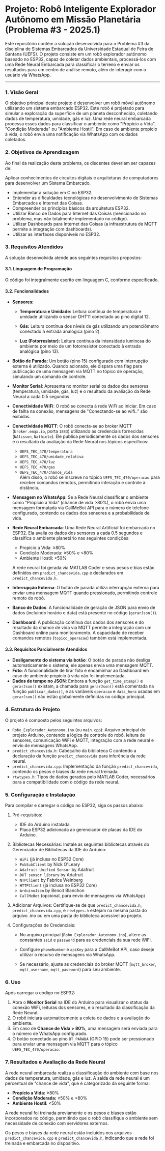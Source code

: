 # Projeto: Robô Inteligente Explorador Autônomo em Missão Planetária (Problema #3 - 2025.1)

Este repositório contém a solução desenvolvida para o Problema #3 da disciplina de Sistemas Embarcados da Universidade Estadual de Feira de Santana (UEFS). O projeto consiste em um robô explorador autônomo baseado no ESP32, capaz de coletar dados ambientais, processá-los com uma Rede Neural Embarcada para classificar o terreno e enviar os resultados para um centro de análise remoto, além de interagir com o usuário via WhatsApp. 

---

### 1. Visão Geral
O objetivo principal deste projeto é desenvolver um robô móvel autônomo utilizando um sistema embarcado ESP32. Este robô é projetado para simular a exploração da superfície de um planeta desconhecido, coletando dados de temperatura, umidade, gás e luz. Uma rede neural embarcada processa esses dados para classificar o ambiente como "Propício a Vida", "Condição Moderada" ou "Ambiente Hostil". Em caso de ambiente propício à vida, o robô envia uma notificação via WhatsApp com os dados coletados. 



### 2. Objetivos de Aprendizagem
Ao final da realização deste problema, os discentes deveriam ser capazes de: 

Aplicar conhecimentos de circuitos digitais e arquiteturas de computadores para desenvolver um Sistema Embarcado. 
* Implementar a solução em C no ESP32. 
* Entender as dificuldades tecnológicas no desenvolvimento de Sistemas Embarcados e Internet das Coisas. 
* Compreender os princípios básicos da arquitetura ESP32. 
* Utilizar Banco de Dados para Internet das Coisas (mencionado no problema, mas não totalmente implementado no código). 
* Utilizar Dashboards para Internet das Coisas (a infraestrutura de MQTT permite a integração com dashboards). 
* Utilizar as interfaces disponíveis no ESP32.

### 3. Requisitos Atendidos
A solução desenvolvida atende aos seguintes requisitos propostos:

#### 3.1. Linguagem de Programação
O código foi integralmente escrito em linguagem C, conforme especificado.

#### 3.2. Funcionalidades
* **Sensores**:

    * **Temperatura e Umidade:** Leitura contínua de temperatura e umidade utilizando o sensor DHT11 conectado ao pino digital 12.

    * **Gás:** Leitura contínua dos níveis de gás utilizando um potenciômetro conectado à entrada analógica (pino 2).

    * **Luz (Fotorresistor):** Leitura contínua da intensidade luminosa do ambiente por meio de um fotorresistor conectado à entrada analógica (pino 13).

* **Botão de Parada**: Um botão (pino 15) configurado com interrupção externa é utilizado. Quando acionado, ele dispara uma flag para publicação de uma mensagem via MQTT no tópico de operação, simulando um comando de controle. 

* **Monitor Serial**: Apresenta no monitor serial os dados dos sensores (temperatura, umidade, gás, luz) e o resultado da avaliação da Rede Neural a cada 0.5 segundos. 

* **Conectividade WiFi**: O robô se conecta à rede WiFi ao iniciar. Em caso de falha na conexão, mensagens de "Conectando-se ao wifi.." são exibidas.
* **Conectividade MQTT**: O robô conecta-se ao broker MQTT (`broker.emqx.io`, porta `1883`) utilizando as credenciais fornecidas (`NAlisson`, `Nathiele`). Ele publica periodicamente os dados dos sensores e o resultado da avaliação da Rede Neural nos tópicos específicos:  
    * `UEFS_TEC_470/temperatura`  
    * `UEFS_TEC_470/umidade_relativa`  
    * `UEFS_TEC_470/luz`  
    * `UEFS_TEC_470/gas`  
    * `UEFS_TEC_470/chance_vida`  
Além disso, o robô se inscreve no tópico `UEFS_TEC_470/operacao` para receber comandos remotos, permitindo interação e controle à distância.

* **Mensagem no WhatsApp**: Se a Rede Neural classificar o ambiente como "Propício a Vida" (chance de vida >80%), o robô envia uma mensagem formatada via CallMeBot API para o número de telefone configurado, contendo os dados dos sensores e a probabilidade de vida.

* **Rede Neural Embarcada**: Uma Rede Neural Artificial foi embarcada no ESP32. Ela avalia os dados dos sensores a cada 0.5 segundos e classifica o ambiente planetário nas seguintes condições: 
  * Propício a Vida: ≥80% 
  * Condição Moderada: ≥50% e <80% 
  * Ambiente Hostil: <50%  

  A rede neural foi gerada via MATLAB Coder e seus pesos e bias estão definidos em `predict_chancevida.cpp` e declarados em `predict_chancevida.h`.

* **Interrupção Externa**: O botão de parada utiliza interrupção externa para enviar uma mensagem MQTT quando pressionado, permitindo controle remoto do robô.

* **Banco de Dados**: A funcionalidade de geração de JSON para envio de dados (incluindo horário e data) está presente no código (`gerarJson()`).

* **Dashboard**: A publicação contínua dos dados dos sensores e do resultado da chance de vida via MQTT permite a integração com um Dashboard online para monitoramento. A capacidade de receber comandos remotos (`topico_operacao`) também está implementada.

#### 3.3. Requisitos Parcialmente Atendidos

* **Desligamento do sistema via botão**: O botão de parada não desliga automaticamente o sistema; ele apenas envia uma mensagem MQTT.
* **Foto**: A funcionalidade de tirar foto e encaminhar ao Dashboard em caso de ambiente propício à vida não foi implementada.
* **Dados de tempo no JSON**: Embora a função `get_time_stamp()` e `gerarJson()` existam, a chamada para `gerarJson()` está comentada na função `publicar_dados()`, e as variáveis `operacao` e `data_hora` usadas em `gerarJson()` não estão globalmente definidas no código principal.

### 4. Estrutura do Projeto
O projeto é composto pelos seguintes arquivos:

* `Robo_Explorador_Autonomo.ino` (ou `main.cpp`): Arquivo principal do projeto Arduino, contendo a lógica de controle do robô, leitura de sensores, comunicação WiFi e MQTT, integração com a rede neural e envio de mensagens WhatsApp.
* `predict_chancevida.h`: Cabeçalho da biblioteca C contendo a declaração da função `predict_chancevida` para inferência da rede neural.
* `predict_chancevida.cpp`: Implementação da função `predict_chancevida`, contendo os pesos e biases da rede neural treinada.
* `rtwtypes.h`: Tipos de dados gerados pelo MATLAB Coder, necessários para a compatibilidade com o código da rede neural.

### 5. Configuração e Instalação
Para compilar e carregar o código no ESP32, siga os passos abaixo:

1. Pré-requisitos:

    * IDE do Arduino instalada.
    * Placa ESP32 adicionada ao gerenciador de placas da IDE do Arduino.

2. Bibliotecas Necessárias: Instale as seguintes bibliotecas através do Gerenciador de Bibliotecas da IDE do Arduino:

    * `WiFi` (já inclusa no ESP32 Core)
    * `PubSubClient` by Nick O'Leary
    * `Adafruit Unified Sensor` by Adafruit
    * `DHT sensor library` by Adafruit
    * `NTPClient` by Fabrice Weinberg
    * `HTTPClient` (já inclusa no ESP32 Core)
    * `ArduinoJson` by Benoit Blanchon
    * `CallMeBot` (opcional, para envio de mensagens via WhatsApp)

3. Adicionar Arquivos: Certifique-se de que `predict_chancevida.h`, `predict_chancevida.cpp`, e `rtwtypes.h` estejam na mesma pasta do arquivo .ino ou em uma pasta de biblioteca acessível ao projeto.

4. Configurações de Credenciais:

    * No arquivo principal (`Robo_Explorador_Autonomo.ino`), altere as constantes `ssid` e `password` para as credenciais da sua rede WiFi.

    * Configure `phoneNumber` e `apiKey` para a CallMeBot API, caso deseje utilizar o recurso de mensagens via WhatsApp.

    * Se necessário, ajuste as credenciais do broker MQTT (`mqtt_broker`, `mqtt_username`, `mqtt_password`) para seu ambiente.

### 6. Uso
Após carregar o código no ESP32:

1. Abra o **Monitor Serial** na IDE do Arduino para visualizar o status da conexão WiFi, leituras dos sensores, e o resultado da classificação da Rede Neural.
2. O robô iniciará automaticamente a coleta de dados e a avaliação do ambiente.
3. Em caso de **Chance de Vida > 80%**, uma mensagem será enviada para o número de WhatsApp configurado.
4. O botão conectado ao pino `BT_PARADA` (GPIO 15) pode ser pressionado para enviar uma mensagem via MQTT para o tópico `UEFS_TEC_470/operacao`.

### 7. Resultados e Avaliação da Rede Neural

A rede neural embarcada realiza a classificação do ambiente com base nos dados de temperatura, umidade, gás e luz. A saída da rede neural é um percentual de "chance de vida", que é categorizado da seguinte forma: 

* **Propício a Vida:** ≥80% 
* **Condição Moderada:** ≥50% e <80% 
* **Ambiente Hostil:** <50%

A rede neural foi treinada previamente e os pesos e biases estão incorporados no código, permitindo que o robô classifique o ambiente sem necessidade de conexão com servidores externos.

Os pesos e biases da rede neural estão incluídos nos arquivos `predict_chancevida.cpp` e `predict_chancevida.h`, indicando que a rede foi treinada e embarcada no dispositivo.



